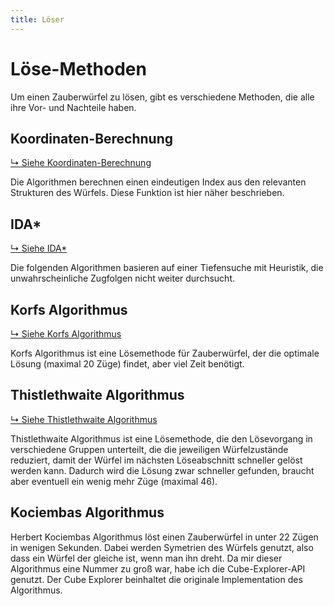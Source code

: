 ```yaml
---
title: Löser
---
```


# Löse-Methoden

Um einen Zauberwürfel zu lösen, gibt es verschiedene Methoden, die alle ihre Vor- und Nachteile haben.

## Koordinaten-Berechnung

[↳ Siehe Koordinaten-Berechnung](coordinates.md)

Die Algorithmen berechnen einen eindeutigen Index aus den relevanten Strukturen des Würfels. Diese Funktion ist hier
näher beschrieben.

## IDA\*

[↳ Siehe IDA\*](ida_star.md)

Die folgenden Algorithmen basieren auf einer Tiefensuche mit Heuristik, die unwahrscheinliche Zugfolgen nicht weiter
durchsucht.

## Korfs Algorithmus

[↳ Siehe Korfs Algorithmus](korf.md)

Korfs Algorithmus ist eine Lösemethode für Zauberwürfel, der die optimale Lösung (maximal 20 Züge) findet, aber viel
Zeit benötigt.

## Thistlethwaite Algorithmus

[↳ Siehe Thistlethwaite Algorithmus](thistlethwaite.md)

Thistlethwaite Algorithmus ist eine Lösemethode, die den Lösevorgang in verschiedene Gruppen unterteilt, die die
jeweiligen Würfelzustände reduziert, damit der Würfel im nächsten Löseabschnitt schneller gelöst werden kann. Dadurch
wird die Lösung zwar schneller gefunden, braucht aber eventuell ein wenig mehr Züge (maximal 46).

## Kociembas Algorithmus

Herbert Kociembas Algorithmus löst einen Zauberwürfel in unter 22 Zügen in wenigen Sekunden. Dabei werden Symetrien des
Würfels genutzt, also dass ein Würfel der gleiche ist, wenn man ihn dreht. Da mir dieser Algorithmus eine Nummer zu groß
war, habe ich die Cube-Explorer-API genutzt. Der Cube Explorer beinhaltet die originale Implementation des Algorithmus.
